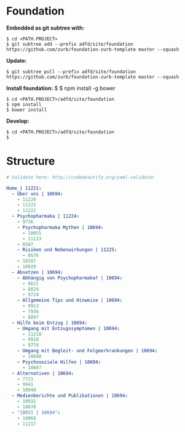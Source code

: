 # Foundation

**Embedded as git subtree with:**

    $ cd <PATH.PROJECT>
    $ git subtree add --prefix adfd/site/foundation https://github.com/zurb/foundation-zurb-template master --squash

**Update:**

    $ git subtree pull --prefix adfd/site/foundation https://github.com/zurb/foundation-zurb-template master --squash

**Install foundation:**
    $ <install npm somehow>
    $ npm install -g bower

    $ cd <PATH.PROJECT>/adfd/site/foundation
    $ npm install
    $ bower install
    
**Develop:**

    $ cd <PATH.PROJECT>/adfd/site/foundation
    $ 

# Structure

```YAML
# Validate here: http://codebeautify.org/yaml-validator

Home | 11221:
  - Über uns | 10694:
    - 11220
    - 11223
    - 11222
  - Psychopharmaka | 11224:
    - 9736
    - Psychopharmaka Mythen | 10694:
      - 10055
      - 11133
    - 8507
    - Risiken und Nebenwirkungen | 11225:
      - 8676
    - 10387
    - 10920
  - Absetzen | 10694:
    - Abhängig von Psychopharmaka? | 10694:
      - 8621
      - 8829
      - 9724
    - Allgemeine Tips und Hinweise | 10694:
      - 9913
      - 7936
      - 8897
  - Hilfe beim Entzug | 10694:
    - Umgang mit Entzugssymptomen | 10694:
      - 11218
      - 9910
      - 9778
    - Umgang mit Begleit- und Folgeerkrankungen | 10694:
      - 10848
    - Psychosoziale Hilfen | 10694:
      - 10007
  - Alternativen | 10694:
    - 7721
    - 9941
    - 10940
  - Medienberichte und Publikationen | 10694:
    - 10932
    - 10870
  - "[DEV] | 10694":
    - 10068
    - 11217
```
